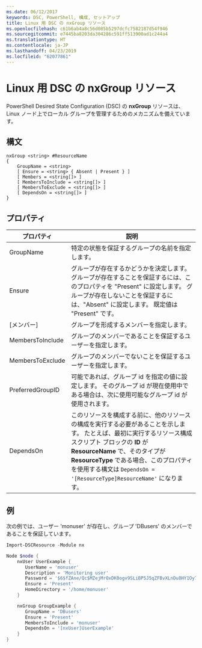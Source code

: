 ```yaml
---
ms.date: 06/12/2017
keywords: DSC, PowerShell, 構成, セットアップ
title: Linux 用 DSC の nxGroup リソース
ms.openlocfilehash: c61b6ab4a8c56d085b5297dcfc7582187d54f946
ms.sourcegitcommit: e7445ba8203da304286c591ff513900ad1c244a4
ms.translationtype: HT
ms.contentlocale: ja-JP
ms.lasthandoff: 04/23/2019
ms.locfileid: "62077861"
---
```

# <a name="dsc-for-linux-nxgroup-resource"></a>Linux 用 DSC の nxGroup リソース

PowerShell Desired State Configuration (DSC) の **nxGroup** リソースは、Linux ノード上でローカル グループを管理するためのメカニズムを備えています。

## <a name="syntax"></a>構文

```
nxGroup <string> #ResourceName
{
    GroupName = <string>
    [ Ensure = <string> { Absent | Present } ]
    [ Members = <string[]> ]
    [ MembersToInclude = <string[]> ]
    [ MembersToExclude = <string[]> ]
    [ DependsOn = <string[]> ]
}
```

## <a name="properties"></a>プロパティ

|  プロパティ |  説明 |
|---|---|
| GroupName| 特定の状態を保証するグループの名前を指定します。|
| Ensure| グループが存在するかどうかを決定します。 グループが存在することを保証するには、このプロパティを "Present" に設定します。 グループが存在しないことを保証するには、"Absent" に設定します。 既定値は "Present" です。|
| [メンバー]| グループを形成するメンバーを指定します。|
| MembersToInclude| グループのメンバーであることを保証するユーザーを指定します。|
| MembersToExclude| グループのメンバーでないことを保証するユーザーを指定します。|
| PreferredGroupID| 可能であれば、グループ id を指定の値に設定します。 そのグループ id が現在使用中である場合は、次に使用可能なグループ id が使用されます。|
| DependsOn | このリソースを構成する前に、他のリソースの構成を実行する必要があることを示します。 たとえば、最初に実行するリソース構成スクリプト ブロックの **ID** が **ResourceName** で、そのタイプが **ResourceType** である場合、このプロパティを使用する構文は `DependsOn = '[ResourceType]ResourceName'` になります。|

## <a name="example"></a>例

次の例では、ユーザー 'monuser' が存在し、グループ 'DBusers' のメンバーであることを保証しています。

```powershell
Import-DSCResource -Module nx

Node $node {
    nxUser UserExample {
       UserName = 'monuser'
       Description = 'Monitoring user'
       Password = '$6$fZAne/Qc$MZejMrOxDK0ogv9SLiBP5J5qZFBvXLnDu8HY1Oy7ycX.Y3C7mGPUfeQy3A82ev3zIabhDQnj2ayeuGn02CqE/0'
       Ensure = 'Present'
       HomeDirectory = '/home/monuser'
    }

    nxGroup GroupExample {
       GroupName = 'DBusers'
       Ensure = 'Present'
       MembersToInclude = 'monuser'
       DependsOn = '[nxUser]UserExample'
    }
}
```